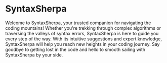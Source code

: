 # SyntaxSherpa
 Welcome to SyntaxSherpa, your trusted companion for navigating the coding mountains! Whether you're trekking through complex algorithms or traversing the valleys of syntax errors, SyntaxSherpa is here to guide you every step of the way. With its intuitive suggestions and expert knowledge, SyntaxSherpa will help you reach new heights in your coding journey. Say goodbye to getting lost in the code and hello to smooth sailing with SyntaxSherpa by your side.
